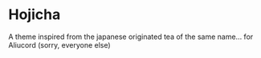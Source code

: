 # Hojicha

A theme inspired from the japanese originated tea of the same name... for Aliucord (sorry, everyone else)
